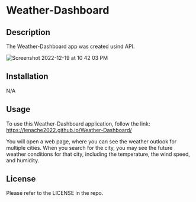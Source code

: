 # Weather-Dashboard

## Description

The Weather-Dashboard app was created usind API.

![Screenshot 2022-12-19 at 10 42 03 PM](https://user-images.githubusercontent.com/116528749/208600750-e27e1f98-3a78-416f-abff-a563262d98f3.jpg)



## Installation

N/A

## Usage

To use this Weather-Dashboard application, follow the link:
https://lenache2022.github.io/Weather-Dashboard/

You will open a web page, where you can see the weather outlook for multiple cities. When you search for the city, you may see the future weather conditions for that city, including the temperature, the wind speed, and humidity.


## License

Please refer to the LICENSE in the repo.

